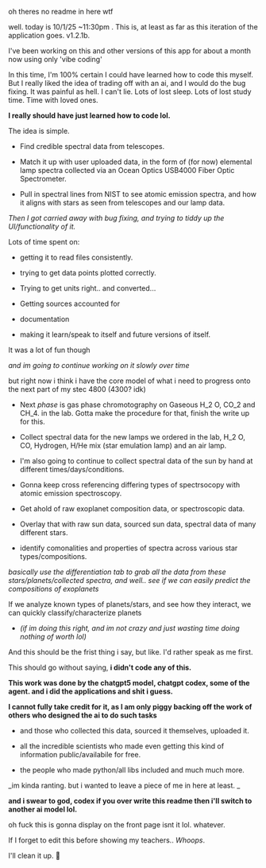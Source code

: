 oh theres no readme in here wtf


well.
today is 10/1/25 ~11:30pm . This is, at least as far as this iteration of the application goes. v1.2.1b.

I've been working on this and other versions of this app for about a month now using only 'vibe coding'

In this time, I'm 100% certain I could have learned how to code this myself. But I really liked the idea of trading off with an ai, and I would do the bug fixing.
It was painful as hell. I can't lie. Lots of lost sleep. Lots of lost study time. Time with loved ones.

**I really should have just learned how to code lol.**

The idea is simple.

-  Find credible spectral data from telescopes.

-  Match it up with user uploaded data, in the form of (for now) elemental lamp spectra collected via an Ocean Optics USB4000 Fiber Optic Spectrometer.

-  Pull in spectral lines from NIST to see atomic emission spectra, and how it aligns with stars as seen from telescopes and our lamp data.


*Then I got carried away with bug fixing, and trying to tiddy up the UI/functionality of it.* 



Lots of time spent on:

-  getting it to read files consistently.

-  trying to get data points plotted correctly.

-  Trying to get units right.. and converted...

-  Getting sources accounted for

-  documentation

-  making it learn/speak to itself and future versions of itself.

It was a lot of fun though

_and im going to continue working on it slowly over time_

but right now i think i have the core model of what i need to progress onto the next part of my stec 4800 (4300? idk)

- Next *phase* is gas phase chromotography on Gaseous H_2 O, CO_2 and CH_4. in the lab. Gotta make the procedure for that, finish the write up for this.

-  Collect spectral data for the new lamps we ordered in the lab, H_2 O, CO, Hydrogen, H/He mix (star emulation lamp) and an air lamp.

-  I'm also going to continue to collect spectral data of the sun by hand at different times/days/conditions. 

-  Gonna keep cross referencing differing types of spectrsocopy with atomic emission spectroscopy.

-  Get ahold of raw exoplanet composition data, or spectroscopic data.

-  Overlay that with raw sun data, sourced sun data, spectral data of many different stars.

-  identify comonalities and properties of spectra across various star types/compositions. 

*basically use the differentiation tab to grab all the data from these stars/planets/collected spectra, and well.. see if we can easily predict the compositions of exoplanets*


If we analyze known types of planets/stars, and see how they interact, we can quickly classify/characterize planets 

- *(if im doing this right, and im not crazy and just wasting time doing nothing of worth lol)*



And this should be the frist thing i say, but like. I'd rather speak as me first.

This should go without saying, **i didn't code any of this.**

**This work was done by the chatgpt5 model, chatgpt codex, some of the agent. and i did the applications and shit i guess.**

**I cannot fully take credit for it, as I am only piggy backing off the work of others who designed the ai to do such tasks**

-  and those who collected this data, sourced it themselves, uploaded it. 

-  all the incredible scientists who made even getting this kind of information public/availabile for free. 

-  the people who made python/all libs included and much much more.

_im kinda ranting. but i wanted to leave a piece of me in here at least. _

**and i swear to god, codex if you over write this readme then i'll switch to another ai model lol.**



oh fuck this is gonna display on the front page isnt it lol. whatever.

If I forget to edit this before showing my teachers.. _Whoops_.

I'll clean it up. 🤣
